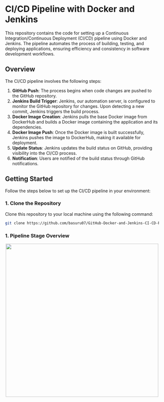 # CI/CD Pipeline with Docker and Jenkins

This repository contains the code for setting up a Continuous Integration/Continuous Deployment (CI/CD) pipeline using Docker and Jenkins. The pipeline automates the process of building, testing, and deploying applications, ensuring efficiency and consistency in software development workflows.

## Overview

The CI/CD pipeline involves the following steps:

1. **GitHub Push**: The process begins when code changes are pushed to the GitHub repository.
2. **Jenkins Build Trigger**: Jenkins, our automation server, is configured to monitor the GitHub repository for changes. Upon detecting a new commit, Jenkins triggers the build process.
3. **Docker Image Creation**: Jenkins pulls the base Docker image from DockerHub and builds a Docker image containing the application and its dependencies.
4. **Docker Image Push**: Once the Docker image is built successfully, Jenkins pushes the image to DockerHub, making it available for deployment.
5. **Update Status**: Jenkins updates the build status on GitHub, providing visibility into the CI/CD process.
6. **Notification**: Users are notified of the build status through GitHub notifications.

## Getting Started

Follow the steps below to set up the CI/CD pipeline in your environment:

### 1. **Clone the Repository**
Clone this repository to your local machine using the following command:
   ```bash
   git clone https://github.com/basuru07/GitHub-Docker-and-Jenkins-CI-CD-Pipeline.git
```
### 1. **Pipeline Stage Overview**
<p align="center">
  <img src="https://github.com/user-attachments/assets/8ef58ad4-daf5-439c-a03a-b2b0f9284279" width="500"/>
</p>
